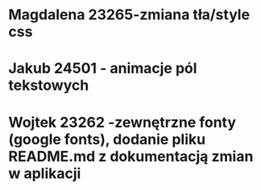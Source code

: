 # Magdalena 23265-zmiana tła/style css

# Jakub 24501 - animacje pól tekstowych

# Wojtek 23262 -zewnętrzne fonty (google fonts), dodanie pliku README.md z dokumentacją zmian w aplikacji 

